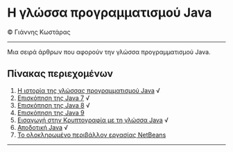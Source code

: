 # Η γλώσσα προγραμματισμού Java
© Γιάννης Κωστάρας

---

Μια σειρά άρθρων που αφορούν την γλώσσα προγραμματισμού Java. 

## Πίνακας περιεχομένων

1. [Η ιστορία της γλώσσας προγραμματισμού Java](JavaHistory.md) √
2. [Επισκόπηση της Java 7](Java7/README.md) √
3. [Επισκόπηση της Java 8](Java8/README.md) √
4. [Επισκόπηση της Java 9](Java9/README.md)
5. [Εισαγωγή στην Κρυπτογραφία με τη γλώσσα Java](JavaCryptography/README.md) √
6. [Αποδοτική Java](JavaPerformance/README.md) √
7. [Το ολοκληρωμένο περιβάλλον εργασίας NetBeans](NetBeans/README.md)

---